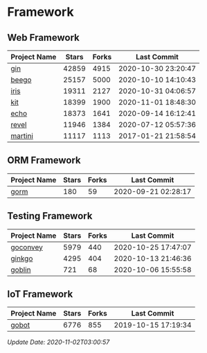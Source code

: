 # Framework

## Web Framework
| Project Name | Stars | Forks | Last Commit |
| ------------ | ----- | ----- | ----------- |
| [gin](https://github.com/gin-gonic/gin) | 42859 | 4915 | 2020-10-30 23:20:47 |
| [beego](https://github.com/astaxie/beego) | 25157 | 5000 | 2020-10-10 14:10:43 |
| [iris](https://github.com/kataras/iris) | 19311 | 2127 | 2020-10-31 04:06:57 |
| [kit](https://github.com/go-kit/kit) | 18399 | 1900 | 2020-11-01 18:48:30 |
| [echo](https://github.com/labstack/echo) | 18373 | 1641 | 2020-09-14 16:12:41 |
| [revel](https://github.com/revel/revel) | 11946 | 1384 | 2020-07-12 05:57:36 |
| [martini](https://github.com/go-martini/martini) | 11117 | 1113 | 2017-01-21 21:58:54 |

## ORM Framework
| Project Name | Stars | Forks | Last Commit |
| ------------ | ----- | ----- | ----------- |
| [gorm](https://github.com/jinzhu/gorm) | 180 | 59 | 2020-09-21 02:28:17 |

## Testing Framework
| Project Name | Stars | Forks | Last Commit |
| ------------ | ----- | ----- | ----------- |
| [goconvey](https://github.com/smartystreets/goconvey) | 5979 | 440 | 2020-10-25 17:47:07 |
| [ginkgo](https://github.com/onsi/ginkgo) | 4295 | 404 | 2020-10-13 21:46:36 |
| [goblin](https://github.com/franela/goblin) | 721 | 68 | 2020-10-06 15:55:58 |

## IoT Framework
| Project Name | Stars | Forks | Last Commit |
| ------------ | ----- | ----- | ----------- |
| [gobot](https://github.com/hybridgroup/gobot) | 6776 | 855 | 2019-10-15 17:19:34 |

*Update Date: 2020-11-02T03:00:57*